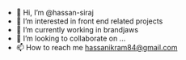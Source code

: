 - 👋 Hi, I’m @hassan-siraj
- 👀 I’m interested in front end related projects
- 🌱 I’m currently working in brandjaws
- 💞️ I’m looking to collaborate on ...
- 📫 How to reach me 
hassanikram84@gmail.com

<!---
hassan-siraj/hassan-siraj is a ✨ special ✨ repository because its `README.md` (this file) appears on your GitHub profile.
You can click the Preview link to take a look at your changes.
--->
